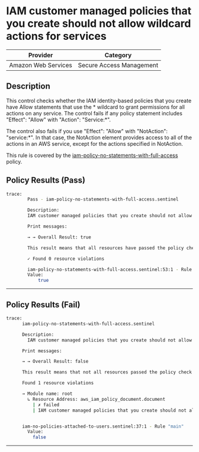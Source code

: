 # IAM customer managed policies that you create should not allow wildcard actions for services

| Provider            |         Category         |
| ------------------- | ------------------------ |
| Amazon Web Services | Secure Access Management |

## Description

This control checks whether the IAM identity-based policies that you create have Allow statements that use the * wildcard to grant permissions for all actions on any service. The control fails if any policy statement includes "Effect": "Allow" with "Action": "Service:*".

The control also fails if you use "Effect": "Allow" with "NotAction": "service:*". In that case, the NotAction element provides access to all of the actions in an AWS service, except for the actions specified in NotAction.

This rule is covered by the [iam-policy-no-statements-with-full-access](../../policies/iam-policy-no-statements-with-full-access.sentinel) policy.

## Policy Results (Pass)
```bash
trace:
        Pass - iam-policy-no-statements-with-full-access.sentinel

        Description:
        IAM customer managed policies that you create should not allow wildcard actions for services

        Print messages:

        → → Overall Result: true

        This result means that all resources have passed the policy check for the policy iam-policy-no-statements-with-full-access.

        ✓ Found 0 resource violations

        iam-policy-no-statements-with-full-access.sentinel:53:1 - Rule "main"
        Value:
            true
```

---

## Policy Results (Fail)
```bash
trace:
      iam-policy-no-statements-with-full-access.sentinel

      Description:
        IAM customer managed policies that you create should not allow wildcard actions for services

      Print messages:

      → → Overall Result: false

      This result means that not all resources passed the policy check and the protected behavior is not allowed  for the policy iam-no-policies-attached-to-users.

      Found 1 resource violations

      → Module name: root
        ↳ Resource Address: aws_iam_policy_document.document
          | ✗ failed
          | IAM customer managed policies that you create should not allow wildcard actions for services. Refer to https://docs.aws.amazon.com/securityhub/latest/userguide/iam-controls.html#iam-21 for more details.


      iam-no-policies-attached-to-users.sentinel:37:1 - Rule "main"
        Value:
          false
```

---
